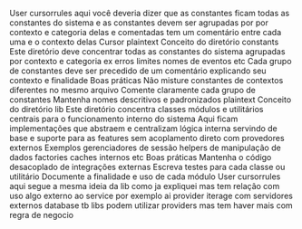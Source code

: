 User
cursorrules aqui você deveria dizer que as constantes ficam todas as constantes do sistema e as constantes devem ser agrupadas por por contexto e categoria delas e comentadas tem um comentário entre cada uma e o contexto delas
Cursor
plaintext
 Conceito do diretório constants
 Este diretório deve concentrar todas as constantes do sistema agrupadas por contexto e categoria ex erros limites nomes de eventos etc
 Cada grupo de constantes deve ser precedido de um comentário explicando seu contexto e finalidade
 Boas práticas
  Não misture constantes de contextos diferentes no mesmo arquivo
  Comente claramente cada grupo de constantes
  Mantenha nomes descritivos e padronizados
plaintext
 Conceito do diretório lib
 Este diretório concentra classes módulos e utilitários centrais para o funcionamento interno do sistema
 Aqui ficam implementações que abstraem e centralizam lógica interna servindo de base e suporte para as features sem acoplamento direto com provedores externos
 Exemplos gerenciadores de sessão helpers de manipulação de dados factories caches internos etc
 Boas práticas
  Mantenha o código desacoplado de integrações externas
  Escreva testes para cada classe ou utilitário
  Documente a finalidade e uso de cada módulo
User
cursorrules aqui segue a mesma ideia da lib como ja expliquei mas tem relação com uso algo externo ao service por exemplo ai provider iterage com servidores externos database tb libs podem utilizar providers mas tem haver mais com regra de negocio